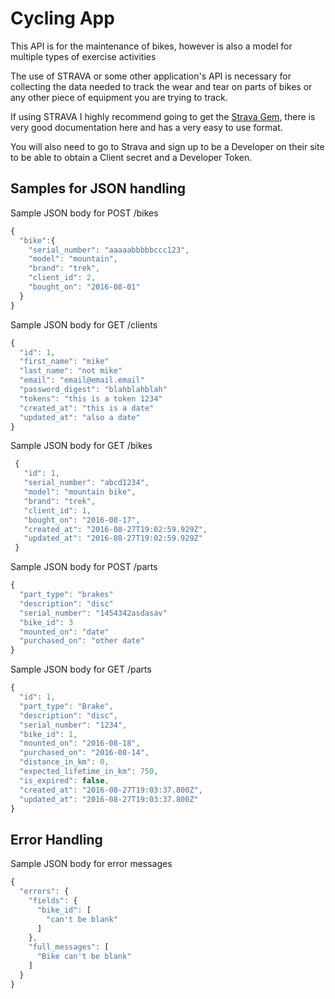 # Cycling App

This API is for the maintenance of bikes, however is also a model for multiple types of exercise activities

The use of STRAVA or some other application's API is necessary for collecting the data needed to track the wear and tear on parts of bikes or any other piece of equipment you are trying to track.

If using STRAVA I highly recommend going to get the [Strava Gem](https://github.com/jaredholdcroft/strava-api-v3), there is very good documentation here and has a very easy to use format.

You will also need to go to Strava and sign up to be a Developer on their site to be able to obtain a Client secret and a Developer Token.

## Samples for JSON handling
Sample JSON body for POST /bikes
```javascript
{
  "bike":{
    "serial_number": "aaaaabbbbbccc123",
    "model": "mountain",
    "brand": "trek",
    "client_id": 2,
    "bought_on": "2016-08-01"
  }
}
```

Sample JSON body for GET /clients
```javascript
{
  "id": 1,
  "first_name": "mike"
  "last_name": "not mike"
  "email": "email@email.email"
  "password_digest": "blahblahblah"
  "tokens": "this is a token 1234"
  "created_at": "this is a date"
  "updated_at": "also a date"
}
```

Sample JSON body for GET /bikes
```javascript
 {
   "id": 1,
   "serial_number": "abcd1234",
   "model": "mountain bike",
   "brand": "trek",
   "client_id": 1,
   "bought_on": "2016-08-17",
   "created_at": "2016-08-27T19:02:59.929Z",
   "updated_at": "2016-08-27T19:02:59.929Z"
 }
```

Sample JSON body for POST /parts
```javascript
{
  "part_type": "brakes"
  "description": "disc"
  "serial_number": "1454342asdasav"
  "bike_id": 3
  "mounted_on": "date"
  "purchased_on": "other date"
}
```

Sample JSON body for GET /parts
```javascript
{
  "id": 1,
  "part_type": "Brake",
  "description": "disc",
  "serial_number": "1234",
  "bike_id": 1,
  "mounted_on": "2016-08-18",
  "purchased_on": "2016-08-14",
  "distance_in_km": 0,
  "expected_lifetime_in_km": 750,
  "is_expired": false,
  "created_at": "2016-08-27T19:03:37.800Z",
  "updated_at": "2016-08-27T19:03:37.800Z"
}
```
## Error Handling
Sample JSON body for error messages

```javascript
{
  "errors": {
    "fields": {
      "bike_id": [
        "can't be blank"
      ]
    },
    "full_messages": [
      "Bike can't be blank"
    ]
  }
}
```
